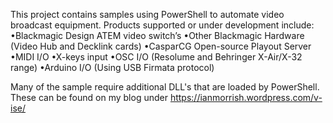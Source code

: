 This project contains samples using PowerShell to automate video broadcast equipment.
Products supported or under development include:
•Blackmagic Design ATEM video switch’s
•Other Blackmagic Hardware (Video Hub and Decklink cards)
•CasparCG Open-source Playout Server
•MIDI I/O
•X-keys input
•OSC I/O (Resolume and Behringer X-Air/X-32 range)
•Arduino I/O (Using USB Firmata protocol)

Many of the sample require additional DLL's that are loaded by PowerShell. 
These can be found on my blog under https://ianmorrish.wordpress.com/v-ise/